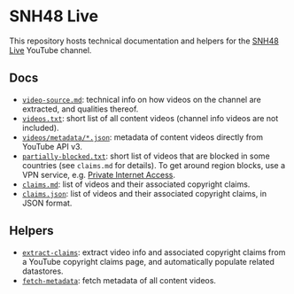 # SNH48 Live

This repository hosts technical documentation and helpers for the [SNH48 Live](https://www.youtube.com/channel/UC10BBCJQasWk_08Fdz0XCsQ) YouTube channel.

## Docs

- [`video-source.md`](video-source.md): technical info on how videos on the channel are extracted, and qualities thereof.
- [`videos.txt`](videos.txt): short list of all content videos (channel info videos are not included).
- [`videos/metadata/*.json`](videos/metadata): metadata of content videos directly from YouTube API v3.
- [`partially-blocked.txt`](partially-blocked.txt): short list of videos that are blocked in some countries (see `claims.md` for details). To get around region blocks, use a VPN service, e.g. [Private Internet Access](https://www.privateinternetaccess.com/).
- [`claims.md`](claims.md): list of videos and their associated copyright claims.
- [`claims.json`](claims.json): list of videos and their associated copyright claims, in JSON format.

## Helpers

- [`extract-claims`](bin/extract-claims): extract video info and associated copyright claims from a YouTube copyright claims page, and automatically populate related datastores.
- [`fetch-metadata`](bin/fetch-metadata): fetch metadata of all content videos.
